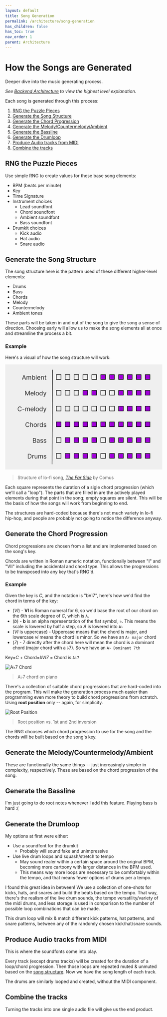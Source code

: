 ```yaml
---
layout: default
title: Song Generation
permalink: /architecture/song-generation
has_children: false
has_toc: true
nav_order: 1
parent: Architecture
---
```


# How the Songs are Generated

Deeper dive into the music generating process.

*See [Backend Architecture](/docs/03_architecture/00_architecture.md) to view the highest level explanation.*

Each song is generated through this process:
1. [RNG the Puzzle Pieces](#rng-the-puzzle-pieces)
1. [Generate the Song Structure](#generate-the-song-structure)
1. [Generate the Chord Progression](#generate-the-chord-progression)
1. [Generate the Melody/Countermelody/Ambient](#generate-the-melodycountermelodyambient)
1. [Generate the Bassline](#generate-the-bassline)
1. [Generate the Drumloop](#generate-the-drumloop)
1. [Produce Audio tracks from MIDI](#produce-audio-tracks-from-midi)
1. [Combine the tracks](#combine-the-tracks)

## RNG the Puzzle Pieces
Use simple RNG to create values for these base song elements:
- BPM (beats per minute)
- Key
- Time Signature
- Instrument choices
    - Lead soundfont
    - Chord soundfont
    - Ambient soundfont
    - Bass soundfont
- Drumkit choices
    - Kick audio
    - Hat audio
    - Snare audio

## Generate the Song Structure
The song structure here is the pattern used of these different higher-level elements:
- Drums
- Bass
- Chords
- Melody
- Countermelody
- Ambient tones

These parts will be taken in and out of the song to give the song a sense of direction. Choosing early will allow us to make the song elements all at once and streamline the process a bit.

### Example
Here's a visual of how the song structure will work:

![Song structure visual](/docs/images/song_structure_example.png)
> Structure of lo-fi song, [*The Far Side*](https://www.youtube.com/watch?v=xocnshwEbrM&t=0s) by Comus

Each square represents the duration of a sigle chord progression (which we'll call a "loop"). The parts that are filled in are the actively played elements during that point in the song; empty squares are silent. This will be the basis of how the songs will work from beginning to end.

The structures are hard-coded because there's not much variety in lo-fi hip-hop, and people are probably not going to notice the difference anyway.

## Generate the Chord Progression
Chord progressions are chosen from a list and are implemented based on the song's key.

Chords are written in Roman numeric notation, functionally between "I" and "VII" including the accidental and chord type. This allows the progressions to be transposed into any key that's RNG'd.

### Example
Given the key is *C*, and the notation is "bVI7", here's how we'd find the chord in terms of the key:
 - (*VI*) - **VI** is Roman numeral for 6, so we'd base the root of our chord on the 6th scale degree of *C*, which is `A`.
 - (*b*) - **b** is an alpha representation of the flat symbol, ♭. This means the scale is lowered by half a step, so *A* is lowered into `A♭`
 - (*VI* is uppercase) - Uppercase means that the chord is major, and lowercase *vi* means the chord is minor. So we have an `A♭ major` chord
 - (*7*) - 7 directly after the chord here will mean the chord is a dominant chord (major chord with a ♭7). So we have an `A♭ Dominant 7th`

Key=*C* + Chord=*bVI7* = Chord is `A♭7`

![A♭7 Chord](https://www.pianochord.org/images/a_flat_7.png)
> A♭7 chord on piano

There's a collection of suitable chord progressions that are hard-coded into the program. This will make the generation process much easier than programming even more theory to build chord progressions from sctratch. Using **root position** only -- again, for simplicity. 

![Root Position](https://blog.flat.io/content/images/2016/10/first-and-second-inversion.png)
> Root position vs. 1st and 2nd inversion

The RNG chooses which chord progression to use for the song and the chords will be built based on the song's key.

## Generate the Melody/Countermelody/Ambient
These are functionally the same things -- just increasingly simpler in complexity, respectively. These are based on the chord progression of the song.

## Generate the Bassline
I'm just going to do root notes whenever I add this feature. Playing bass is hard :(

## Generate the Drumloop
My options at first were either:
- Use a soundfont for the drumkit
    - Probably will sound fake and unimpressive
- Use live drum loops and squash/stretch to tempo
    - May sound realer within a certain space around the original BPM, becoming more cartoony with larger distances in the BPM used.
    - This means way more loops are necessary to be comfortably within the tempo, and that means fewer options of drums per a tempo.

I found this great idea in between! We use a collection of one-shots for kicks, hats, and snares and build the beats based on the tempo. That way, there's the realism of the live drum sounds, the tempo versatility/variety of the midi drums, and less storage is used in comparison to the number of possible loop combinations that can be made.

This drum loop will mix & match different kick patterns, hat patterns, and snare patterns, between any of the randomly chosen kick/hat/snare sounds.

## Produce Audio tracks from MIDI
This is where the soundfonts come into play.

Every track (except drums tracks) will be created for the duration of a loop/chord progression. Then those loops are repeated muted & unmuted based on the [song structure](#generate-the-song-structure). Now we have the song length of each track.

The drums are similarly looped and created, without the MIDI component.

## Combine the tracks
Turning the tracks into one single audio file will give us the end product. 
